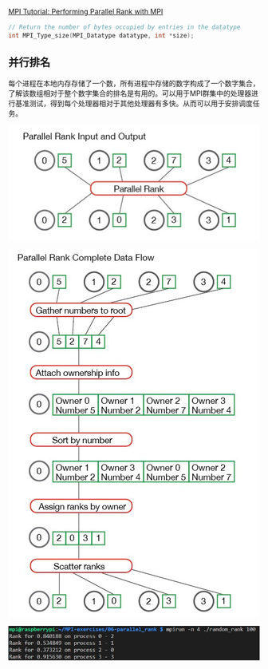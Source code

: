 [MPI Tutorial: Performing Parallel Rank with MPI](https://mpitutorial.com/tutorials/performing-parallel-rank-with-mpi)

```cpp
// Return the number of bytes occupied by entries in the datatype
int MPI_Type_size(MPI_Datatype datatype, int *size);
```

## 并行排名

每个进程在本地内存存储了一个数，所有进程中存储的数字构成了一个数字集合，了解该数组相对于整个数字集合的排名是有用的。可以用于MPI群集中的处理器进行基准测试，得到每个处理器相对于其他处理器有多快。从而可以用于安排调度任务。

![](img/Snipaste_2021-02-11_11-50-17.jpg)

![](img/Snipaste_2021-02-11_11-51-46.jpg)

![](img/Snipaste_2021-02-11_14-08-14.jpg)